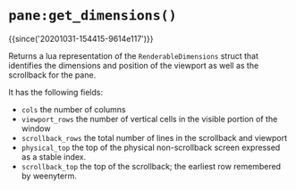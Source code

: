 # `pane:get_dimensions()`

{{since('20201031-154415-9614e117')}}

Returns a lua representation of the `RenderableDimensions` struct
that identifies the dimensions and position of the viewport as
well as the scrollback for the pane.

It has the following fields:

 * `cols` the number of columns
 * `viewport_rows` the number of vertical cells in the visible portion
   of the window
 * `scrollback_rows` the total number of lines in the scrollback and viewport
 * `physical_top` the top of the physical non-scrollback screen expressed as
   a stable index.
 * `scrollback_top` the top of the scrollback; the earliest row remembered
   by weenyterm.

